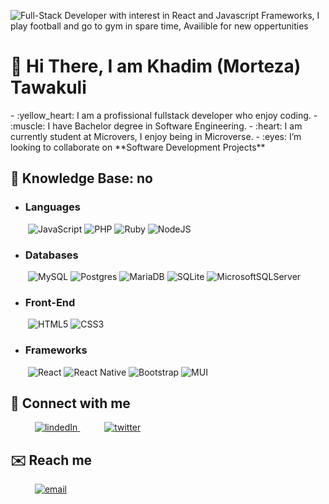 
![Full-Stack Developer with interest in React and Javascript Frameworks, I play football and go to gym in spare time, Availible for new oppertunities](https://user-images.githubusercontent.com/57441621/225252472-9bf0977f-ca52-4463-9529-839953289fd5.png)
<h1>👋 Hi There, I am Khadim (Morteza) Tawakuli</h1>
- :yellow_heart: I am a profissional fullstack developer who enjoy coding.
- :muscle: I have Bachelor degree in Software Engineering.
- :heart: I am currently student at Microvers, I enjoy being in Microverse.
- :eyes: I’m looking to collaborate on **Software Development Projects**






## 👀 Knowledge Base: no

- ### Languages
&ensp;&ensp;&ensp;&ensp;![JavaScript](https://img.shields.io/badge/javascript-%23323330.svg?style=for-the-badge&logo=javascript&logoColor=%23F7DF1E)  ![PHP](https://img.shields.io/badge/php-%23777BB4.svg?style=for-the-badge&logo=php&logoColor=white) ![Ruby](https://img.shields.io/badge/ruby-%23CC342D.svg?style=for-the-badge&logo=ruby&logoColor=white) ![NodeJS](https://img.shields.io/badge/node.js-6DA55F?style=for-the-badge&logo=node.js&logoColor=white)
- ### Databases
&ensp;&ensp;&ensp;&ensp;![MySQL](https://img.shields.io/badge/mysql-%2300f.svg?style=for-the-badge&logo=mysql&logoColor=white) ![Postgres](https://img.shields.io/badge/postgres-%23316192.svg?style=for-the-badge&logo=postgresql&logoColor=white)  ![MariaDB](https://img.shields.io/badge/MariaDB-003545?style=for-the-badge&logo=mariadb&logoColor=white)  ![SQLite](https://img.shields.io/badge/sqlite-%2307405e.svg?style=for-the-badge&logo=sqlite&logoColor=white) ![MicrosoftSQLServer](https://img.shields.io/badge/Microsoft%20SQL%20Sever-CC2927?style=for-the-badge&logo=microsoft%20sql%20server&logoColor=white)
- ### Front-End
&ensp;&ensp;&ensp;&ensp;![HTML5](https://img.shields.io/badge/html5-%23E34F26.svg?style=for-the-badge&logo=html5&logoColor=white)  ![CSS3](https://img.shields.io/badge/css3-%231572B6.svg?style=for-the-badge&logo=css3&logoColor=white)
- ### Frameworks
&ensp;&ensp;&ensp;&ensp;![React](https://img.shields.io/badge/react-%2320232a.svg?style=for-the-badge&logo=react&logoColor=%2361DAFB)   ![React Native](https://img.shields.io/badge/react_native-%2320232a.svg?style=for-the-badge&logo=react&logoColor=%2361DAFB) ![Bootstrap](https://img.shields.io/badge/bootstrap-%23563D7C.svg?style=for-the-badge&logo=bootstrap&logoColor=white) ![MUI](https://img.shields.io/badge/MUI-%230081CB.svg?style=for-the-badge&logo=material-ui&logoColor=white)


## 🤝 Connect with me
<div>
  <div>
    &ensp;&ensp;&ensp;&ensp;&ensp; <a  href="https://www.linkedin.com/in/morteza-tawakuli-904818170" target="_blank">
      <img src="https://img.shields.io/badge/Linked%20In-0A66C2.svg?style=for-the-badge&logo=linkedin&logoColor=white" alt="lindedIn"/>
    </a>
    &ensp;&ensp;&ensp;&ensp;&ensp; <a href="https://twitter.com/KhadimTawakuli" target="_blank">
     <img src="https://img.shields.io/badge/Twitter-1DA1F2.svg?style=for-the-badge&logo=twitter&logoColor=white" alt="twitter"/>
    </a>
  </div>
</div>

## ✉️ Reach me

<p>
  &ensp;&ensp;&ensp;&ensp;&ensp; <a href="mailto:tawakuli456@gmail.com?subject=Feedback%20From%20Github&body=Hello," target="_blank">
    <img src="https://img.shields.io/badge/Gmail-D14836?style=for-the-badge&logo=gmail&logoColor=white" alt="email"/>
  </a>
</p>


